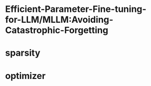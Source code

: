 # Efficient-Parameter-Fine-tuning-for-LLM/MLLM:Avoiding-Catastrophic-Forgetting


# sparsity

# optimizer
